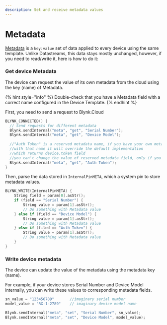 ```yaml
---
description: Set and receive metadata values
---
```


# Metadata

[Metadata](../blynk.console/templates/metadata/) is a `key:value` set of data applied to every device using the same template. Unlike Datastreams, this data stays mostly unchanged, however, if you need to read/write it, here is how to do it:&#x20;

### Get device Metadata

The device can request the value of its own metadata from the cloud using the key (name) of Metadata.

{% hint style="info" %}
Double-check that you have a Metadata field with a correct name configured in the Device Template.
{% endhint %}

First, you need to send a request to Blynk.Cloud

```cpp
BLYNK_CONNECTED() {
  // Send requests for different metadata
  Blynk.sendInternal("meta", "get", "Serial Number");
  Blynk.sendInternal("meta", "get", "Device Model");
  
  //"Auth Token" is a reserved metadata name, if you have your own metadata
  //with that name it will override the default implementation
  //which returns device.token field
  //you can't change the value of reserved metadata field, only if you override it
  Blynk.sendInternal("meta", "get", "Auth Token");
}
```

Then, parse the data stored in `InternalPinMETA`, which a system pin to store metadata values.

```cpp
BLYNK_WRITE(InternalPinMETA) {
    String field = param[0].asStr();
    if (field == "Serial Number") {
        String value = param[1].asStr();
        // Do something with Metadata value
    } else if (field == "Device Model") {
        String value = param[1].asStr();
        // Do something with Metadata value
    } else if (filed == "Auth Token") {
        String value = param[1].asStr();
        // Do something with Metadata value
    }
}
```

### Write device metadata

The device can update the value of the metadata using the metadata key (name).&#x20;

For example, if your device stores Serial Number and Device Model internally, you can write these values to corresponding metadata fields. &#x20;

```cpp
sn_value = "123456789"       //imaginary serial number
model_value = "RX-1-2789"    // imaginary device model name

Blynk.sendInternal("meta", "set", "Serial Number", sn_value);
Blynk.sendInternal("meta", "set", "Device Model", model_value);
```
